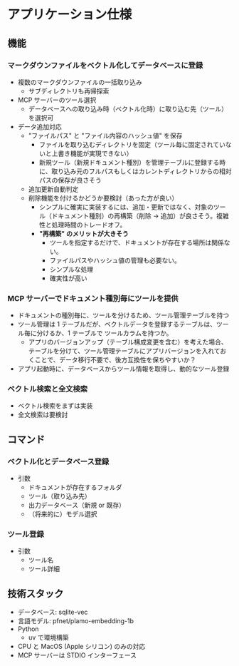# アプリケーション仕様

## 機能

### マークダウンファイルをベクトル化してデータベースに登録

- 複数のマークダウンファイルの一括取り込み
    - サブディレクトリも再帰探索
- MCP サーバーのツール選択
    - データベースへの取り込み時（ベクトル化時）に取り込む先（ツール）を選択可
- データ追加対応
    - "ファイルパス" と "ファイル内容のハッシュ値" を保存
        - ファイルを取り込むディレクトリを固定（ツール毎に固定されていないと上書き機能が実現できない）
        - 新規ツール（新規ドキュメント種別）を管理テーブルに登録する時に、取り込み元のフルパスもしくはカレントディレクトリからの相対パスの保存が良さそう
    - 追加更新自動判定
    - 削除機能を付けるかどうか要検討（あった方が良い）
        - シンプルに確実に実装するには、追加・更新ではなく、対象のツール（ドキュメント種別）の再構築（削除 → 追加）が良さそう。複雑性と処理時間のトレードオフ。
        - **"再構築" のメリットが大きそう**
            - ツールを指定するだけで、ドキュメントが存在する場所は関係ない。
            - ファイルパスやハッシュ値の管理も必要ない。
            - シンプルな処理
            - 確実性が高い

### MCP サーバーでドキュメント種別毎にツールを提供

- ドキュメントの種別毎に、ツールを分けるため、ツール管理テーブルを持つ
- ツール管理は 1 テーブルだが、ベクトルデータを登録するテーブルは、ツール毎に分けるか、1 テーブルで ツールカラムを持つか。
    - アプリのバージョンアップ（テーブル構成変更を含む）を考えた場合、テーブルを分けて、ツール管理テーブルにアプリバージョンを入れておくことで、データ移行不要で、後方互換性を保ちやすいか？
- アプリ起動時に、データベースからツール情報を取得し、動的なツール登録

### ベクトル検索と全文検索

- ベクトル検索をまずは実装
- 全文検索は要検討

## コマンド

### ベクトル化とデータベース登録

- 引数
    - ドキュメントが存在するフォルダ
    - ツール（取り込み先）
    - 出力データベース（新規 or 既存）
    - （将来的に）モデル選択

### ツール登録

- 引数
    - ツール名
    - ツール詳細

## 技術スタック

- データベース: sqlite-vec
- 言語モデル: pfnet/plamo-embedding-1b
- Python
    - uv で環境構築
- CPU と MacOS (Apple シリコン) のみの対応
- MCP サーバーは STDIO インターフェース
